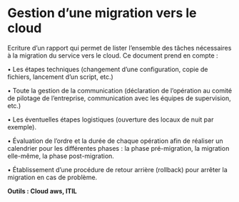 # Gestion d’une migration vers le cloud
Ecriture d’un rapport qui permet de lister l’ensemble des tâches nécessaires à la migration du service vers le cloud. Ce document prend en compte :

•	Les étapes techniques (changement d’une configuration, copie de fichiers, lancement d’un script, etc.)

•	Toute la gestion de la communication (déclaration de l’opération au comité de pilotage de l’entreprise, communication avec les équipes de supervision, etc.)

•	Les éventuelles étapes logistiques (ouverture des locaux de nuit par exemple).

•	Évaluation de l’ordre et la durée de chaque opération afin de réaliser un calendrier pour les différentes phases : la phase pré-migration, la migration elle-même, la phase post-migration. 

•	Établissement d’une procédure de retour arrière (rollback) pour arrêter la migration en cas de problème.

**Outils : Cloud aws, ITIL**


